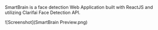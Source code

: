 SmartBrain is a face detection Web Application built with ReactJS and utilizing Clarifai Face Detection API. 

![Screenshot](SmartBrain Preview.png)
